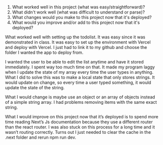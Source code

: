 1. What worked well in this project (what was easy/straightforward)?
2. What didn't work well (what was difficult to understand or parse)?
3. What changes would you make to this project now that it's deployed?
4. What would you improve and/or add to this project now that it's deployed?

What worked well with setting up the todolist. It was easy since it was demonstrated in class. It was easy to set up the environment with Vercel and deploy with Vercel. I just had to link it to my github and choose the folder I wanted the app to deploy from.

I wanted the user to be able to edit the list anytime and have it stored immediately. I spent way too much time on that. It made my program laggy when I update the state of my array every time the user types in anything. What I did to solve this was to make a local state that only stores strings. It would update on change, so every time a user typed something, it would update the state of the string.

What I would change is maybe use an object or an array of objects instead of a simple string array. I had problems removing items with the same exact string.

What I would improve on this project now that it’s deployed is to spend more time reading Next’s Js documentation because they use a different router than the react router. I was also stuck on this process for a long time and it wasn’t routing correctly. Turns out I just needed to clear the cache in the .next folder and rerun npm run dev.

